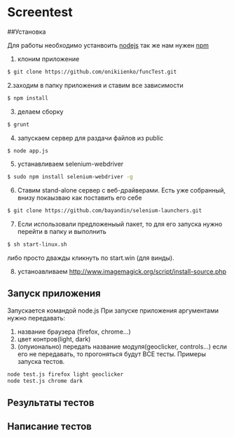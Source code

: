 Screentest
=====

##Установка

Для работы необходимо устанвоить [nodejs](http://nodejs.org/) так же нам нужен [npm](https://www.npmjs.org/)

1. клоним приложение

```bash
$ git clone https://github.com/onikiienko/funcTest.git
```

2.заходим в папку приложения и ставим все зависимости

```bash
$ npm install
```

3. делаем сборку

```bash
$ grunt
```

4. запускаем сервер для раздачи файлов из public

```bash
$ node app.js
```

5. устанавливаем selenium-webdriver

```bash
$ sudo npm install selenium-webdriver -g
```

6. Ставим stand-alone сервер с веб-драйверами. Есть уже собранный, внизу покаызваю как поставить его себе

```bash
$ git clone https://github.com/bayandin/selenium-launchers.git
```

7. Если использовали предложеныый пакет, то для его запуска нужно перейти в папку и выполнить 

```bash
$ sh start-linux.sh
```
либо просто дважды кликнуть по start.win (для винды).

8. устаноавливаем http://www.imagemagick.org/script/install-source.php


## Запуск приложения
Запускается командой node.js
При запуске приложения аргументами нужно передавать:
1. название браузера (firefox, chrome...)
2. цвет контров(light, dark)
3. (опуионально) передать название модуля(geoclicker, controls...) если его не передавать, то прогоняться будут ВСЕ тесты.
Примеры запуска тестов.
```bash
node test.js firefox light geoclicker
node test.js chrome dark
```

## Результаты тестов

## Написание тестов